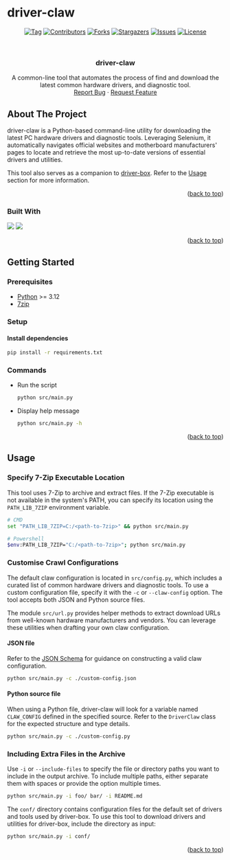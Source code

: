# driver-claw
<a id="readme-top"></a>


<!-- PROJECT SHIELDS -->
<div align="center">

  [![Tag][tag-shield]][tag-url]
  [![Contributors][contributors-shield]][contributors-url]
  [![Forks][forks-shield]][forks-url]
  [![Stargazers][stars-shield]][stars-url]
  [![Issues][issues-shield]][issues-url]
  [![License][license-shield]][license-url]
  
</div>


<!-- PROJECT LOGO -->
<br />
<div align="center">
  <h3 align="center">driver-claw</h3>

  <p align="center">
    A common-line tool that automates the process of find and download the latest common hardware drivers, and diagnostic tool.
    <br />
    <a href="https://github.com/markmybytes/driver-claw/issues/new?labels=bug&template=bug-report---.md">Report Bug</a>
    ·
    <a href="https://github.com/markmybytes/driver-claw/issues/new?labels=enhancement&template=feature-request---.md">Request Feature</a>
  </p>
</div>


<!-- ABOUT THE PROJECT -->
## About The Project

driver-claw is a Python-based command-line utility for downloading the latest PC hardware drivers and diagnostic tools. Leveraging Selenium, it automatically navigates official websites and motherboard manufacturers' pages to locate and retrieve the most up-to-date versions of essential drivers and utilities.

This tool also serves as a companion to [driver-box](https://github.com/markmybytes/driver-box/). Refer to the [Usage](#including-extra-files-in-the-archive) section for more information.

<p align="right">(<a href="#readme-top">back to top</a>)</p>

### Built With
[<img src="https://img.shields.io/badge/python-306998?style=for-the-badge&logo=python&logoColor=white">](https://www.python.org/)
[<img src="https://img.shields.io/badge/selenium-01a71c?style=for-the-badge&logo=selenium&logoColor=white">](https://www.selenium.dev/)

<p align="right">(<a href="#readme-top">back to top</a>)</p>


<!-- GETTING STARTED -->
## Getting Started

### Prerequisites

- [Python](https://www.python.org/downloads/) >= 3.12
- [7zip](https://www.7-zip.org/download.html)

### Setup

#### Install dependencies
```sh
pip install -r requirements.txt
```

### Commands

- Run the script
  ```sh
  python src/main.py
  ```

- Display help message
  ```sh
  python src/main.py -h
  ```

<p align="right">(<a href="#readme-top">back to top</a>)</p>


<!-- USAGE EXAMPLES -->
## Usage

###  Specify 7-Zip Executable Location

This tool uses 7-Zip to archive and extract files. If the 7-Zip executable is not available in the system's PATH, you can specify its location using the `PATH_LIB_7ZIP` environment variable.

```sh
# CMD
set "PATH_LIB_7ZIP=C:/<path-to-7zip>" && python src/main.py

# Powershell
$env:PATH_LIB_7ZIP="C:/<path-to-7zip>"; python src/main.py
```

### Customise Crawl Configurations

The default claw configuration is located in `src/config.py`, which includes a curated list of common hardware drivers and diagnostic tools.
To use a custom configuration file, specify it with the `-c` or `--claw-config` option. The tool accepts both JSON and Python source files.

The module `src/url.py` provides helper methods to extract download URLs from well-known hardware manufacturers and vendors. You can leverage these utilities when drafting your own claw configuration.

#### JSON file

Refer to the [JSON Schema](https://raw.githubusercontent.com/markmybytes/driver-claw/main/claw-config-schema.json) for guidance on constructing a valid claw configuration.

```sh
python src/main.py -c ./custom-config.json
```

#### Python source file

When using a Python file, driver-claw will look for a variable named `CLAW_CONFIG` defined in the specified source.
Refer to the `DriverClaw` class for the expected structure and type details.

```sh
python src/main.py -c ./custom-config.py
```

###  Including Extra Files in the Archive

Use `-i` or `--include-files` to specify the file or directory paths you want to include in the output archive.
To include multiple paths, either separate them with spaces or provide the option multiple times.

```sh
python src/main.py -i foo/ bar/ -i README.md
```

The `conf/` directory contains configuration files for the default set of drivers and tools used by driver-box.
To use this tool to download drivers and utilities for driver-box, include the directory as input:

```sh
python src/main.py -i conf/
```

<p align="right">(<a href="#readme-top">back to top</a>)</p>


<!-- MARKDOWN LINKS & IMAGES -->
<!-- https://www.markdownguide.org/basic-syntax/#reference-style-links -->
[tag-url]: https://github.com/markmybytes/driver-claw/releases
[tag-shield]: https://img.shields.io/github/v/tag/markmybytes/driver-claw?style=for-the-badge&label=LATEST&color=%23B1B1B1
[contributors-shield]: https://img.shields.io/github/contributors/markmybytes/driver-claw.svg?style=for-the-badge
[contributors-url]: https://github.com/markmybytes/driver-claw/graphs/contributors
[forks-shield]: https://img.shields.io/github/forks/markmybytes/driver-claw.svg?style=for-the-badge
[forks-url]: https://github.com/markmybytes/driver-claw/network/members
[stars-shield]: https://img.shields.io/github/stars/markmybytes/driver-claw.svg?style=for-the-badge
[stars-url]: https://github.com/markmybytes/driver-claw/stargazers
[issues-shield]: https://img.shields.io/github/issues/markmybytes/driver-claw.svg?style=for-the-badge
[issues-url]: https://github.com/markmybytes/driver-claw/issues
[license-shield]: https://img.shields.io/github/license/markmybytes/driver-claw.svg?style=for-the-badge
[license-url]: https://github.com/markmybytes/driver-claw/blob/master/LICENSE.txt
